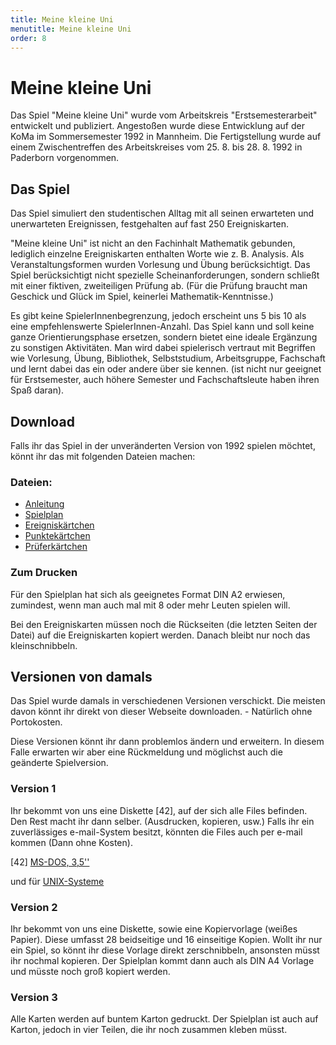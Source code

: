 ```yaml
---
title: Meine kleine Uni
menutitle: Meine kleine Uni
order: 8
---
```


# Meine kleine Uni

Das Spiel "Meine kleine Uni" wurde vom Arbeitskreis "Erstsemesterarbeit" entwickelt und publiziert. Angestoßen wurde diese Entwicklung auf der KoMa im Sommersemester 1992 in Mannheim. Die Fertigstellung wurde auf einem Zwischentreffen des Arbeitskreises vom 25. 8. bis 28. 8. 1992 in Paderborn vorgenommen.

## Das Spiel

Das Spiel simuliert den studentischen Alltag mit all seinen erwarteten und unerwarteten Ereignissen, festgehalten auf fast 250 Ereigniskarten.

"Meine kleine Uni"  ist nicht an den Fachinhalt Mathematik gebunden, lediglich einzelne Ereigniskarten enthalten Worte wie z. B. Analysis. Als Veranstaltungsformen wurden Vorlesung und Übung berücksichtigt. Das Spiel berücksichtigt nicht spezielle  Scheinanforderungen, sondern schließt mit einer fiktiven, zweiteiligen Prüfung ab. (Für die Prüfung braucht man Geschick und Glück im Spiel, keinerlei Mathematik-Kenntnisse.)

Es gibt keine SpielerInnenbegrenzung, jedoch erscheint uns 5 bis 10 als eine empfehlenswerte SpielerInnen-Anzahl.
Das Spiel kann und soll keine ganze Orientierungsphase ersetzen, sondern bietet eine ideale Ergänzung zu sonstigen Aktivitäten. Man wird dabei spielerisch vertraut mit Begriffen wie Vorlesung, Übung, Bibliothek, Selbststudium, Arbeitsgruppe, Fachschaft und lernt dabei das ein oder andere über sie kennen.  (ist nicht nur geeignet für Erstsemester, auch höhere Semester und Fachschaftsleute haben ihren Spaß daran).

## Download

Falls ihr das Spiel in der unveränderten Version von 1992 spielen möchtet, könnt ihr das mit folgenden Dateien machen:

### Dateien:

* [Anleitung](https://komapedia.org/Spezial:Weiterleitung/file/Meine_Kleine_Uni_Anleitung.pdf)
* [Spielplan](https://komapedia.org/Spezial:Weiterleitung/file/Meine_Kleine_Uni_Plan.pdf)
* [Ereigniskärtchen](https://komapedia.org/Spezial:Weiterleitung/file/Meine_Kleine_Uni_Ereignis.pdf)
* [Punktekärtchen](https://komapedia.org/Spezial:Weiterleitung/file/Meine_Kleine_Uni_Punkte.pdf)
* [Prüferkärtchen](https://komapedia.org/Spezial:Weiterleitung/file/Meine_Kleine_Uni_Profmak.pdf)

### Zum Drucken

Für den Spielplan hat sich als geeignetes Format DIN A2 erwiesen, zumindest, wenn man auch mal mit 8 oder mehr Leuten spielen will.

Bei den Ereigniskarten müssen noch die Rückseiten (die letzten Seiten der Datei) auf die Ereigniskarten kopiert werden. Danach bleibt nur noch das kleinschnibbeln.

## Versionen von damals

Das Spiel wurde damals in verschiedenen Versionen verschickt. Die meisten davon könnt ihr direkt von dieser Webseite downloaden. - Natürlich ohne Portokosten.

Diese Versionen könnt ihr dann problemlos ändern und erweitern. In diesem Falle erwarten wir aber eine Rückmeldung und möglichst auch die geänderte Spielversion.

### Version 1

Ihr bekommt von uns eine Diskette [42], auf der sich alle Files befinden. Den Rest macht ihr dann selber. (Ausdrucken, kopieren, usw.) Falls ihr ein zuverlässiges e-mail-System besitzt, könnten die Files auch per e-mail kommen (Dann ohne Kosten).

[42] [MS-DOS, 3,5''](https://komapedia.org/Spezial:Weiterleitung/file/Meine_Kleine_Uni_Dos.zip)

und für [UNIX-Systeme](https://komapedia.org/Spezial:Weiterleitung/file/Meine_Kleine_Uni_Versand.zip)

### Version 2

Ihr bekommt von uns eine Diskette, sowie eine Kopiervorlage (weißes Papier). Diese umfasst 28 beidseitige und 16 einseitige Kopien. Wollt ihr nur ein Spiel, so könnt ihr diese Vorlage direkt zerschnibbeln, ansonsten müsst ihr nochmal kopieren. Der Spielplan kommt dann auch als DIN A4 Vorlage und müsste noch groß kopiert werden.

### Version 3

Alle Karten werden auf buntem Karton gedruckt. Der Spielplan ist auch auf Karton, jedoch in vier Teilen, die ihr noch zusammen kleben müsst.
